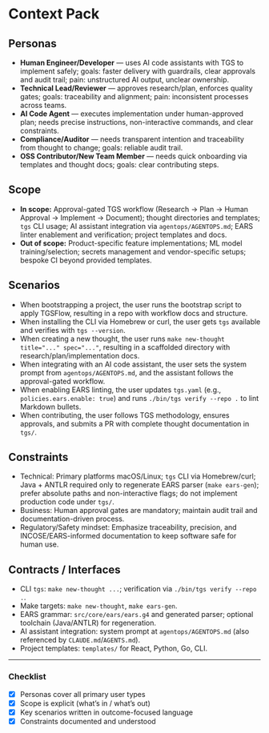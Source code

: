 # Context Pack

## Personas
- **Human Engineer/Developer** — uses AI code assistants with TGS to implement safely; goals: faster delivery with guardrails, clear approvals and audit trail; pain: unstructured AI output, unclear ownership.
- **Technical Lead/Reviewer** — approves research/plan, enforces quality gates; goals: traceability and alignment; pain: inconsistent processes across teams.
- **AI Code Agent** — executes implementation under human-approved plan; needs precise instructions, non-interactive commands, and clear constraints.
- **Compliance/Auditor** — needs transparent intention and traceability from thought to change; goals: reliable audit trail.
- **OSS Contributor/New Team Member** — needs quick onboarding via templates and thought docs; goals: clear contributing steps.

## Scope
- **In scope:** Approval-gated TGS workflow (Research → Plan → Human Approval → Implement → Document); thought directories and templates; `tgs` CLI usage; AI assistant integration via `agentops/AGENTOPS.md`; EARS linter enablement and verification; project templates and docs.
- **Out of scope:** Product-specific feature implementations; ML model training/selection; secrets management and vendor-specific setups; bespoke CI beyond provided templates.

## Scenarios
- When bootstrapping a project, the user runs the bootstrap script to apply TGSFlow, resulting in a repo with workflow docs and structure.
- When installing the CLI via Homebrew or curl, the user gets `tgs` available and verifies with `tgs --version`.
- When creating a new thought, the user runs `make new-thought title="..." spec="..."`, resulting in a scaffolded directory with research/plan/implementation docs.
- When integrating with an AI code assistant, the user sets the system prompt from `agentops/AGENTOPS.md`, and the assistant follows the approval-gated workflow.
- When enabling EARS linting, the user updates `tgs.yaml` (e.g., `policies.ears.enable: true`) and runs `./bin/tgs verify --repo .` to lint Markdown bullets.
- When contributing, the user follows TGS methodology, ensures approvals, and submits a PR with complete thought documentation in `tgs/`.

## Constraints
- Technical: Primary platforms macOS/Linux; `tgs` CLI via Homebrew/curl; Java + ANTLR required only to regenerate EARS parser (`make ears-gen`); prefer absolute paths and non-interactive flags; do not implement production code under `tgs/`.
- Business: Human approval gates are mandatory; maintain audit trail and documentation-driven process.
- Regulatory/Safety mindset: Emphasize traceability, precision, and INCOSE/EARS-informed documentation to keep software safe for human use.

## Contracts / Interfaces
- CLI `tgs`: `make new-thought ...`; verification via `./bin/tgs verify --repo .`.
- Make targets: `make new-thought`, `make ears-gen`.
- EARS grammar: `src/core/ears/ears.g4` and generated parser; optional toolchain (Java/ANTLR) for regeneration.
- AI assistant integration: system prompt at `agentops/AGENTOPS.md` (also referenced by `CLAUDE.md`/`AGENTS.md`).
- Project templates: `templates/` for React, Python, Go, CLI.

---

### Checklist
- [x] Personas cover all primary user types  
- [x] Scope is explicit (what’s in / what’s out)  
- [x] Key scenarios written in outcome-focused language  
- [x] Constraints documented and understood  
